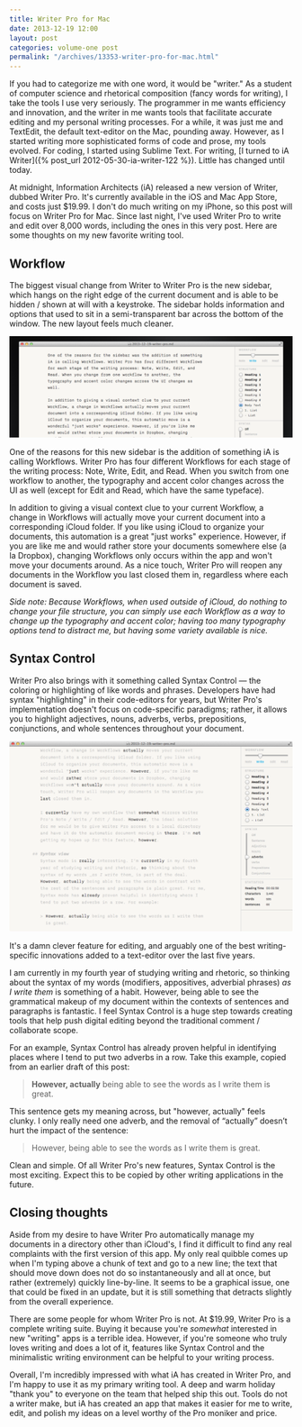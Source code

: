 ```yaml
---
title: Writer Pro for Mac
date: 2013-12-19 12:00
layout: post
categories: volume-one post
permalink: "/archives/13353-writer-pro-for-mac.html"
---
```



If you had to categorize me with one word, it would be "writer."  As a student of computer science and rhetorical composition (fancy words for writing), I take the tools I use very seriously. The programmer in me wants efficiency and innovation, and the writer in me wants tools that facilitate accurate editing and my personal writing processes.  For a while, it was just me and TextEdit, the default text-editor on the Mac, pounding away. However, as I started writing more sophisticated forms of code and prose, my tools evolved. For coding, I started using Sublime Text. For writing, [I turned to iA Writer]({% post_url 2012-05-30-ia-writer-122 %}). Little has changed until today.

At midnight, Information Architects (iA) released a new version of Writer, dubbed Writer Pro. It's currently available in the iOS and Mac App Store, and costs just $19.99. I don't do much writing on my iPhone, so this post will focus on Writer Pro for Mac. Since last night, I've used Writer Pro to write and edit over 8,000 words, including the ones in this very post. Here are some thoughts on my new favorite writing tool.

## Workflow
The biggest visual change from Writer to Writer Pro is the new sidebar, which hangs on the right edge of the current document and is able to be hidden / shown at will with a keystroke. The sidebar holds information and options that used to sit in a semi-transparent bar across the bottom of the window. The new layout feels much cleaner.

__![writer pro workflow](/public/cargo/writer-pro-workflow.png)__

One of the reasons for this new sidebar is the addition of something iA is calling Workflows. Writer Pro has four different Workflows for each stage of the writing process: Note, Write, Edit, and Read. When you switch from one workflow to another, the typography and accent color changes across the UI as well (except for Edit and Read, which have the same typeface).

In addition to giving a visual context clue to your current Workflow, a change in Workflows will actually move your current document into a corresponding iCloud folder. If you like using iCloud to organize your documents, this automation is a great "just works" experience. However, if you are like me and would rather store your documents somewhere else (a la Dropbox), changing Workflows only occurs within the app and won't move your documents around. As a nice touch, Writer Pro will reopen any documents in the Workflow you last closed them in, regardless where each document is saved.

_Side note: Because Workflows, when used outside of iCloud, do nothing to change your file structure, you can simply use each Workflow as a way to change up the typography and accent color; having too many typography options tend to distract me, but having some variety available is nice._

## Syntax Control
Writer Pro also brings with it something called Syntax Control &mdash; the coloring or highlighting of like words and phrases. Developers have had syntax "highlighting" in their code-editors for years, but Writer Pro's implementation doesn't focus on code-specific paradigms; rather, it allows you to highlight adjectives, nouns, adverbs, verbs, prepositions, conjunctions, and whole sentences throughout your document.

__![writer pro syntax](/public/cargo/writer-pro-syntax.png)__

It's a damn clever feature for editing, and arguably one of the best writing-specific innovations added to a text-editor over the last five years.

I am currently in my fourth year of studying writing and rhetoric, so thinking about the syntax of my words (modifiers, appositives, adverbial phrases) _as I write them_ is something of a habit. However, being able to see the grammatical makeup of my document within the contexts of sentences and paragraphs is fantastic. I feel Syntax Control is a huge step towards creating tools that help push digital editing beyond the traditional comment / collaborate scope.

For an example, Syntax Control has already proven helpful in identifying places where I tend to put two adverbs in a row. Take this example, copied from an earlier draft of this post:

> **However, actually** being able to see the words as I write them is great.

This sentence gets my meaning across, but "however, actually" feels clunky. I only really need one adverb, and the removal of “actually” doesn’t hurt the impact of the sentence:

> However, being able to see the words as I write them is great.

Clean and simple. Of all Writer Pro's new features, Syntax Control is the most exciting. Expect this to be copied by other writing applications in the future.

## Closing thoughts
Aside from my desire to have Writer Pro automatically manage my documents in a directory other than iCloud's, I find it difficult to find any real complaints with the first version of this app. My only real quibble comes up when I'm typing above a chunk of text and go to a new line; the text that should move down does not do so instantaneously and all at once, but rather (extremely) quickly line-by-line. It seems to be a graphical issue, one that could be fixed in an update, but it is still something that detracts slightly from the overall experience.

There are some people for whom Writer Pro is not. At $19.99, Writer Pro is a complete writing suite. Buying it because you're _somewhat_ interested in new "writing" apps is a terrible idea. However, if you're someone who truly loves writing and does a lot of it, features like Syntax Control and the minimalistic writing environment can be helpful to your writing process.

Overall, I'm incredibly impressed with what iA has created in Writer Pro, and I'm happy to use it as my primary writing tool. A deep and warm holiday "thank you" to everyone on the team that helped ship this out. Tools do not a writer make, but iA has created an app that makes it easier for me to write, edit, and polish my ideas on a level worthy of the Pro moniker and price.

